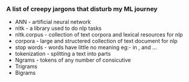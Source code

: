 ### A list of creepy jargons that disturb my ML journey

- ANN - artificial neural network
- nltk - a library used to do nlp tasks
- nltk.corpus - collection of text corpora and lexical resources for nlp
- corpora - large and structered collection of text document for nlp
- stop words - words have little no meaning eg:- in , and ...
- tokenization - splitting a text into parts
- Ngrams - tokens of any number of consicutive
- Trigrams
- Bigrams
